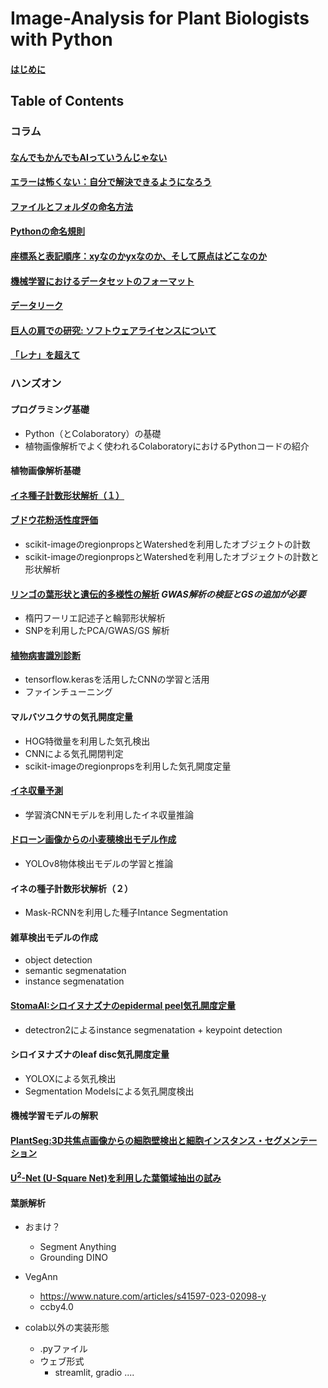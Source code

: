 # Image-Analysis for Plant Biologists with Python

#### [はじめに](columns/introduction.md)
## Table of Contents
### コラム
#### [なんでもかんでもAIっていうんじゃない](columns/using_the_term_AI.md)
#### [エラーは怖くない：自分で解決できるようになろう](columns/error.md)
#### [ファイルとフォルダの命名方法](columns/file_name.md)
#### [Pythonの命名規則](columns/styleguide.md)

#### [座標系と表記順序：xyなのかyxなのか、そして原点はどこなのか](columns/xyyxrc.md)

#### [機械学習におけるデータセットのフォーマット](columns/dataset_format.md)

#### [データリーク](columns/dataleak.md)

#### [巨人の肩での研究: ソフトウェアライセンスについて](columns/license.md)
#### [「レナ」を超えて](lenna.md)

### ハンズオン

#### プログラミング基礎
- Python（とColaboratory）の基礎
- 植物画像解析でよく使われるColaboratoryにおけるPythonコードの紹介
#### 植物画像解析基礎
#### [イネ種子計数形状解析（１）](notebooks/rice_seed_shape_analysis.ipynb) 
#### [ブドウ花粉活性度評価](notebooks/pollencounter.ipynb)
- scikit-imageのregionpropsとWatershedを利用したオブジェクトの計数
- scikit-imageのregionpropsとWatershedを利用したオブジェクトの計数と形状解析
#### [リンゴの葉形状と遺伝的多様性の解析](notebooks/apple_leaf.ipynb)  *GWAS解析の検証とGSの追加が必要*
- 楕円フーリエ記述子と輪郭形状解析
- SNPを利用したPCA/GWAS/GS 解析
#### [植物病害識別診断](notebooks/plantvilllage.ipynb)
- tensorflow.kerasを活用したCNNの学習と活用
- ファインチューニング
#### マルバツユクサの気孔開度定量
- HOG特徴量を利用した気孔検出
- CNNによる気孔開閉判定
- scikit-imageのregionpropsを利用した気孔開度定量
#### [イネ収量予測](notebooks/riceyieldcnn.ipynb)  
- 学習済CNNモデルを利用したイネ収量推論
#### [ドローン画像からの小麦穂検出モデル作成](notebooks/globalwheat2021.ipynb)
- YOLOv8物体検出モデルの学習と推論
#### イネの種子計数形状解析（２）
- Mask-RCNNを利用した種子Intance Segmentation
#### 雑草検出モデルの作成
- object detection
- semantic segmenatation
- instance segmenatation
#### [StomaAI:シロイヌナズナのepidermal peel気孔開度定量](notebooks/sai.ipynb)
- detectron2によるinstance segmenatation + keypoint detection
#### シロイヌナズナのleaf disc気孔開度定量
- YOLOXによる気孔検出
- Segmentation Modelsによる気孔開度検出
#### 機械学習モデルの解釈
#### [PlantSeg:3D共焦点画像からの細胞壁検出と細胞インスタンス・セグメンテーション](notebooks/plantseg.ipynb)

#### [U<sup>2</sup>-Net (U-Square Net)を利用した葉領域抽出の試み](notebooks/u2netp.ipynb)
#### 葉脈解析

  
- おまけ？
  - Segment Anything
  - Grounding DINO


- VegAnn
  - https://www.nature.com/articles/s41597-023-02098-y
  - ccby4.0

- colab以外の実装形態
  - .pyファイル
  - ウェブ形式
    - streamlit, gradio ....